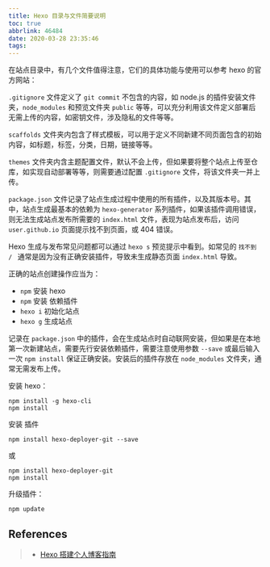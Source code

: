 ```yaml
---
title: Hexo 目录与文件简要说明
toc: true
abbrlink: 46484
date: 2020-03-28 23:35:46
tags:
---
```


在站点目录中，有几个文件值得注意，它们的具体功能与使用可以参考 hexo 的官方网站：

`.gitignore` 文件定义了 `git commit` 不包含的内容，如 node.js 的插件安装文件夹，`node_modules` 和预览文件夹 `public` 等等，可以充分利用该文件定义部署后无需上传的内容，如密钥文件，涉及隐私的文件等等。

`scaffolds` 文件夹内包含了样式模板，可以用于定义不同新建不同页面包含的初始内容，如标题，标签，分类，日期，链接等等。

`themes` 文件夹内含主题配置文件，默认不会上传，但如果要将整个站点上传至仓库，如实现自动部署等等，则需要通过配置 `.gitignore` 文件，将该文件夹一并上传。

`package.json` 文件记录了站点生成过程中使用的所有插件，以及其版本号。其中，站点生成最基本的依赖为 `hexo-generator` 系列插件，如果该插件调用错误，则无法生成站点发布所需要的 `index.html` 文件，表现为站点发布后，访问 `user.github.io` 页面提示找不到页面，或 404 错误。

Hexo 生成与发布常见问题都可以通过 `hexo s` 预览提示中看到。如常见的 `找不到 / ` 通常是因为没有正确安装插件，导致未生成静态页面 `index.html` 导致。

正确的站点创建操作应当为：

- `npm` 安装 hexo
- `npm` 安装 依赖插件
- `hexo i` 初始化站点
- `hexo g` 生成站点

记录在 `package.json` 中的插件，会在生成站点时自动联网安装，但如果是在本地第一次新建站点，需要先行安装依赖插件，需要注意使用参数 `--save` 或最后输入一次 `npm install` 保证正确安装。安装后的插件存放在 `node_modules` 文件夹，通常无需发布上传。

安装 hexo：

```hexo
npm install -g hexo-cli
npm install
```

安装 插件

```hexo
npm install hexo-deployer-git --save
```

或

```hexo
npm install hexo-deployer-git
npm install
```

升级插件：

```hexo
npm update
```

## References

> - [Hexo 搭建个人博客指南](https://juejin.im/post/5c2dceb1518825079f78574d)
